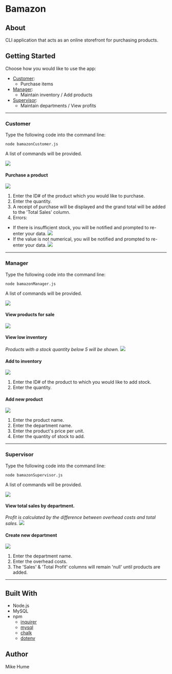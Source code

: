 # Bamazon

## About
CLI application that acts as an online storefront for purchasing products. 

## Getting Started
Choose how you would like to use the app:
-   [Customer](#customer):
    -   Purchase items
-   [Manager](#manager):
    -   Maintain inventory / Add products
-   [Supervisor](#supervisor):
    -   Maintain departments / View profits

___
### <a name="customer"></a> Customer
Type the following code into the command line:
```
node bamazonCustomer.js
```
A list of commands will be provided.

![](assets/images/customer-options.png)


#### Purchase a product
![](assets/images/customer-purchase.png)

1.  Enter the ID# of the product which you would like to purchase.
2.  Enter the quantity.
3.  A receipt of purchase will be displayed and the grand total will be added to the 'Total Sales' column. 
4.  Errors:
-   If there is insufficient stock, you will be notified and prompted to re-enter your data.
![](assets/images/customer-insufficient-stock.png)
-   If the value is not numerical, you will be notified and prompted to re-enter your data.
![](assets/images/customer-invalid-num.png)


___
### <a name="manager"></a> Manager
Type the following code into the command line:
```
node bamazonManager.js
```
A list of commands will be provided.

![](assets/images/manager-options.png)

#### View products for sale
![](assets/images/manager-view-products.png)

#### View low inventory
*Products with a stock quantity below 5 will be shown.*
![](assets/images/manager-low-inventory.png)

#### Add to inventory
![](assets/images/manager-add-inventory.png)

1.  Enter the ID# of the product to which you would like to add stock.
2.  Enter the quantity.


#### Add new product
![](assets/images/manager-add-new-product.png)

1.  Enter the product name.
2.  Enter the department name.
3.  Enter the product's price per unit.
4.  Enter the quantity of stock to add.

___
### <a name="supervisor"></a> Supervisor
Type the following code into the command line:
```
node bamazonSupervisor.js
```
A list of commands will be provided.

![](assets/images/supervisor-options.png)

#### View total sales by department.
*Profit is calculated by the difference between overhead costs and total sales.*
![](assets/images/supervisor-view-total-sales.png)


#### Create new department
![](assets/images/supervisor-create-dept.png)

1.  Enter the department name.
2.  Enter the overhead costs.
3.  The 'Sales' & 'Total Profit' columns will remain 'null' until products are added.

___
## Built With
* Node.js
* MySQL
* npm
    * [inquirer](https://www.npmjs.com/package/inquirer)
    * [mysql](https://www.npmjs.com/package/mysql)
    * [chalk](https://www.npmjs.com/package/chalk)
    * [dotenv](https://www.npmjs.com/package/dotenv)

## Author
Mike Hume
